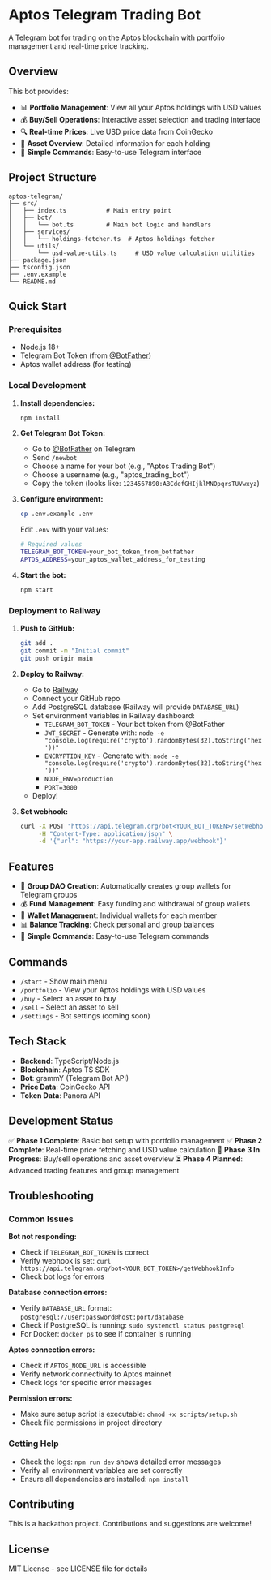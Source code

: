 # Aptos Telegram Trading Bot

A Telegram bot for trading on the Aptos blockchain with portfolio management and real-time price tracking.

## Overview

This bot provides:
- 📊 **Portfolio Management**: View all your Aptos holdings with USD values
- 💰 **Buy/Sell Operations**: Interactive asset selection and trading interface
- 🔍 **Real-time Prices**: Live USD price data from CoinGecko
- 🎯 **Asset Overview**: Detailed information for each holding
- 🚀 **Simple Commands**: Easy-to-use Telegram interface

## Project Structure

```
aptos-telegram/
├── src/
│   ├── index.ts           # Main entry point
│   ├── bot/
│   │   └── bot.ts         # Main bot logic and handlers
│   ├── services/
│   │   └── holdings-fetcher.ts  # Aptos holdings fetcher
│   └── utils/
│       └── usd-value-utils.ts     # USD value calculation utilities
├── package.json
├── tsconfig.json
├── .env.example
└── README.md
```

## Quick Start

### Prerequisites
- Node.js 18+
- Telegram Bot Token (from [@BotFather](https://t.me/botfather))
- Aptos wallet address (for testing)

### Local Development

1. **Install dependencies:**
   ```bash
   npm install
   ```

2. **Get Telegram Bot Token:**
   - Go to [@BotFather](https://t.me/botfather) on Telegram
   - Send `/newbot`
   - Choose a name for your bot (e.g., "Aptos Trading Bot")
   - Choose a username (e.g., "aptos_trading_bot")
   - Copy the token (looks like: `1234567890:ABCdefGHIjklMNOpqrsTUVwxyz`)

3. **Configure environment:**
   ```bash
   cp .env.example .env
   ```

   Edit `.env` with your values:
   ```bash
   # Required values
   TELEGRAM_BOT_TOKEN=your_bot_token_from_botfather
   APTOS_ADDRESS=your_aptos_wallet_address_for_testing
   ```

4. **Start the bot:**
   ```bash
   npm start
   ```

### Deployment to Railway

1. **Push to GitHub:**
   ```bash
   git add .
   git commit -m "Initial commit"
   git push origin main
   ```

2. **Deploy to Railway:**
   - Go to [Railway](https://railway.app)
   - Connect your GitHub repo
   - Add PostgreSQL database (Railway will provide `DATABASE_URL`)
   - Set environment variables in Railway dashboard:
     - `TELEGRAM_BOT_TOKEN` - Your bot token from @BotFather
     - `JWT_SECRET` - Generate with: `node -e "console.log(require('crypto').randomBytes(32).toString('hex'))"`
     - `ENCRYPTION_KEY` - Generate with: `node -e "console.log(require('crypto').randomBytes(32).toString('hex'))"`
     - `NODE_ENV=production`
     - `PORT=3000`
   - Deploy!

3. **Set webhook:**
   ```bash
   curl -X POST "https://api.telegram.org/bot<YOUR_BOT_TOKEN>/setWebhook" \
        -H "Content-Type: application/json" \
        -d '{"url": "https://your-app.railway.app/webhook"}'
   ```

## Features

- 🤖 **Group DAO Creation**: Automatically creates group wallets for Telegram groups
- 💰 **Fund Management**: Easy funding and withdrawal of group wallets
- 🔐 **Wallet Management**: Individual wallets for each member
- 📊 **Balance Tracking**: Check personal and group balances
- 🚀 **Simple Commands**: Easy-to-use Telegram commands

## Commands

- `/start` - Show main menu
- `/portfolio` - View your Aptos holdings with USD values
- `/buy` - Select an asset to buy
- `/sell` - Select an asset to sell
- `/settings` - Bot settings (coming soon)

## Tech Stack

- **Backend**: TypeScript/Node.js
- **Blockchain**: Aptos TS SDK
- **Bot**: grammY (Telegram Bot API)
- **Price Data**: CoinGecko API
- **Token Data**: Panora API

## Development Status

✅ **Phase 1 Complete**: Basic bot setup with portfolio management
✅ **Phase 2 Complete**: Real-time price fetching and USD value calculation
🔄 **Phase 3 In Progress**: Buy/sell operations and asset overview
⏳ **Phase 4 Planned**: Advanced trading features and group management

## Troubleshooting

### Common Issues

**Bot not responding:**
- Check if `TELEGRAM_BOT_TOKEN` is correct
- Verify webhook is set: `curl https://api.telegram.org/bot<YOUR_BOT_TOKEN>/getWebhookInfo`
- Check bot logs for errors

**Database connection errors:**
- Verify `DATABASE_URL` format: `postgresql://user:password@host:port/database`
- Check if PostgreSQL is running: `sudo systemctl status postgresql`
- For Docker: `docker ps` to see if container is running

**Aptos connection errors:**
- Check if `APTOS_NODE_URL` is accessible
- Verify network connectivity to Aptos mainnet
- Check logs for specific error messages

**Permission errors:**
- Make sure setup script is executable: `chmod +x scripts/setup.sh`
- Check file permissions in project directory

### Getting Help

- Check the logs: `npm run dev` shows detailed error messages
- Verify all environment variables are set correctly
- Ensure all dependencies are installed: `npm install`

## Contributing

This is a hackathon project. Contributions and suggestions are welcome!

## License

MIT License - see LICENSE file for details